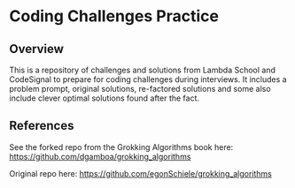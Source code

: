 # Coding Challenges Practice

## Overview
This is a repository of challenges and solutions from Lambda School and CodeSignal to prepare for coding challenges during interviews. It includes a problem prompt, original solutions, re-factored solutions and some also include clever optimal solutions found after the fact.

## References
See the forked repo from the Grokking Algorithms book here:
https://github.com/dgamboa/grokking_algorithms

Original repo here:
https://github.com/egonSchiele/grokking_algorithms
